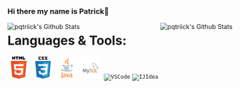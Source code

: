 ### Hi there my name is Patrick👋

<img align="left" alt="pqtriick's Github Stats" src="https://github-readme-stats-pqtriick.vercel.app/api?username=pqtriick&show_icons=true&theme=dark" />
<img align="right" alt="pqtriick's Github Stats" src="https://github-readme-streak-stats.herokuapp.com/?user=pqtriick&theme=dark" />


# Languages & Tools:
<code><img height="50" alt="html" src="https://raw.githubusercontent.com/github/explore/80688e429a7d4ef2fca1e82350fe8e3517d3494d/topics/html/html.png?size=48"></code>
<code><img height="50" alt="css" src="https://raw.githubusercontent.com/github/explore/80688e429a7d4ef2fca1e82350fe8e3517d3494d/topics/css/css.png?size=48"></code>
<code><img height="50" alt="java" src="https://raw.githubusercontent.com/github/explore/5b3600551e122a3277c2c5368af2ad5725ffa9a1/topics/java/java.png?size=48"></code>
<code><img height="50" alt="mysql" src="https://raw.githubusercontent.com/github/explore/5b3600551e122a3277c2c5368af2ad5725ffa9a1/topics/mysql/mysql.png?size=48"></code>
<code><img height="50" alt="VSCode" src="https://code.visualstudio.com/assets/apple-touch-icon.png"></code>
<code><img height="50" alt="IJIdea" src="https://upload.wikimedia.org/wikipedia/commons/thumb/9/9c/IntelliJ_IDEA_Icon.svg/1024px-IntelliJ_IDEA_Icon.svg.png"></code>

